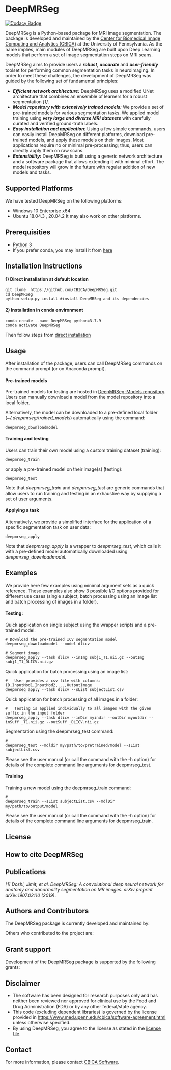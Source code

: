 # DeepMRSeg

[![Codacy Badge](https://api.codacy.com/project/badge/Grade/abb2c20d73ed464180494bf2fed3f0eb)](https://app.codacy.com/gh/CBICA/DeepMRSeg?utm_source=github.com&utm_medium=referral&utm_content=CBICA/DeepMRSeg&utm_campaign=Badge_Grade_Settings)

DeepMRSeg is a Python-based package for MRI image segmentation. The package is developed and maintained by the [Center for Biomedical Image Computing and Analytics (CBICA)](https://www.cbica.upenn.edu/) at the University of Pennsylvania. As the name implies, main modules of DeepMRSeg are built upon Deep Learning models that perform a set of image segmentation steps on MRI scans.

DeepMRSeg aims to provide users a ***robust***, ***accurate*** and ***user-friendly*** toolset for performing common segmentation tasks in neuroimaging. In order to meet these challenges, the development of DeepMRSeg was guided by the following set of fundamental principles:

* ***Efficient network architecture:*** DeepMRSeg uses a modified UNet architecture that combines an ensemble of learners for a robust segmentation  _[1]_.
* ***Model repository with extensively trained models:*** We provide a set of pre-trained models for various segmentation tasks. We applied model training using ***_very large and diverse MRI datasets_*** with carefully curated and verified ground-truth labels.
* ***Easy installation and application:*** Using a few simple commands, users can easily install DeepMRSeg on different platforms, download pre-trained models, and apply these models on their images. Most applications require no or minimal pre-processing; thus, users can directly apply them on raw scans.
* ***Extensibility:*** DeepMRSeg is built using a generic network architecture and a software package that allows extending it with minimal effort. The model repository will grow in the future with regular addition of new models and tasks.

## Supported Platforms
We have tested DeepMRSeg on the following platforms: 
-   Windows 10 Enterprise x64
-   Ubuntu 18.04.3 , 20.04.2
It may also work on other platforms.

## Prerequisities
-   [Python 3](https://www.python.org/downloads/)
-   If you prefer conda, you may install it from [here](https://www.anaconda.com/products/individual)

## Installation Instructions

#### 1) Direct installation at default location 
```
git clone  https://github.com/CBICA/DeepMRSeg.git
cd DeepMRSeg
python setup.py install #install DeepMRSeg and its dependencies
```

#### 2) Installation in conda environment
```
conda create --name DeepMRSeg python=3.7.9
conda activate DeepMRSeg
```
Then follow steps from [direct installation](#direct-installation-at-default-location)

## Usage

After installation of the package, users can call DeepMRSeg commands on the command prompt (or on Anaconda prompt).

#### Pre-trained models

Pre-trained models for testing are hosted in [DeepMRSeg-Models repository](https://github.com/CBICA/DeepMRSeg-Models). Users can manually download a model from the model repository into a local folder.

Alternatively, the model can be downloaded to a pre-defined local folder (_~/.deepmrseg/trained_models_) automatically using the command:

```
deepmrseg_downloadmodel
```

#### Training and testing

Users can train their own model using a custom training dataset (training):

```
deepmrseg_train
```

or apply a pre-trained model on their image(s) (testing):

```
deepmrseg_test 
```

Note that _deepmrseg_train_ and _deepmrseg_test_ are generic commands that allow users to run training and testing in an exhaustive way by supplying a set of user arguments.

#### Applying a task

Alternatively, we provide a simplified interface for the application of a specific segmentation task on user data:

```
deepmrseg_apply
```

Note that _deepmrseg_apply_ is a wrapper to _deepmrseg_test_, which calls it with a pre-defined model automatically downloaded using _deepmrseg_downloadmodel_.

## Examples

We provide here few examples using minimal argument sets as a quick reference. These examples also show 3 possible I/O options provided for different use cases (single subject, batch processing using an image list and batch processing of images in a folder).

#### Testing:

Quick application on single subject using the wrapper scripts and a pre-trained model:

```
# Download the pre-trained ICV segmentation model
deepmrseg_downloadmodel --model dlicv  

# Segment image
deepmrseg_apply --task dlicv --inImg subj1_T1.nii.gz --outImg subj1_T1_DLICV.nii.gz
```

Quick application for batch processing using an image list: 

```
#   User provides a csv file with columns: ID,InputMod1,InputMod2,...,OutputImage
deepmrseg_apply --task dlicv --sList subjectList.csv
```

Quick application for batch processing of all images in a folder:

```
#   Testing is applied individually to all images with the given suffix in the input folder
deepmrseg_apply --task dlicv --inDir myindir --outDir myoutdir --inSuff _T1.nii.gz --outSuff _DLICV.nii.gz

```

Segmentation using the deepmrseg_test command:
```
#    
deepmrseg_test --mdldir my/path/to/pretrained/model --sList subjectList.csv
```
Please see the user manual (or call the command with the -h option) for details of the complete command line arguments for deepmrseg_test.

#### Training

Training a new model using the deepmrseg_train command:
```
#    
deepmrseg_train --sList subjectList.csv --mdlDir my/path/to/output/model 
```
Please see the user manual (or call the command with the -h option) for details of the complete command line arguments for deepmrseg_train.


## License

## How to cite DeepMRSeg

## Publications

_[1] Doshi, Jimit, et al. DeepMRSeg: A convolutional deep neural network for anatomy and abnormality segmentation on MR images. arXiv preprint arXiv:1907.02110 (2019)_.

## Authors and Contributors

The DeepMRSeg package is currently developed and maintained by:

Others who contributed to the project are:

## Grant support

Development of the DeepMRSeg package is supported by the following grants:

## Disclaimer
-   The software has been designed for research purposes only and has neither been reviewed nor approved for clinical use by the Food and Drug Administration (FDA) or by any other federal/state agency.
-   This code (excluding dependent libraries) is governed by the license provided in https://www.med.upenn.edu/cbica/software-agreement.html unless otherwise specified.
-   By using DeepMRSeg, you agree to the license as stated in the [license file](https://github.com/CBICA/DeepMRSeg/blob/main/LICENSE).

## Contact
For more information, please contact <a href="mailto:software@cbica.upenn.edu">CBICA Software</a>.
